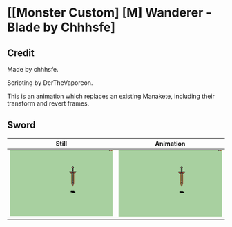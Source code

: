 # [\[Monster Custom\] \[M\] Wanderer - Blade by Chhhsfe]

## Credit

Made by chhhsfe.

Scripting by DerTheVaporeon.

This is an animation which replaces an existing Manakete, including their transform and revert frames.

## Sword

| Still | Animation |
| :---: | :-------: |
| ![Sword still](./Sword_000.png) | ![Sword animation](./Sword.gif) |
